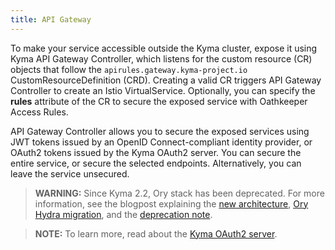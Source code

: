 ```yaml
---
title: API Gateway
---
```


To make your service accessible outside the Kyma cluster, expose it using Kyma API Gateway Controller, which listens for the custom resource (CR) objects that follow the `apirules.gateway.kyma-project.io` CustomResourceDefinition (CRD). Creating a valid CR triggers API Gateway Controller to create an Istio VirtualService. Optionally, you can specify the **rules** attribute of the CR to secure the exposed service with Oathkeeper Access Rules.

API Gateway Controller allows you to secure the exposed services using JWT tokens issued by an OpenID Connect-compliant identity provider, or OAuth2 tokens issued by the Kyma OAuth2 server. You can secure the entire service, or secure the selected endpoints. Alternatively, you can leave the service unsecured.

>**WARNING:** Since Kyma 2.2, Ory stack has been deprecated. For more information, see the blogpost explaining the [new architecture](https://blogs.sap.com/2023/02/10/sap-btp-kyma-runtime-api-gateway-future-architecture-based-on-istio/), [Ory Hydra migration](https://blogs.sap.com/2023/06/06/sap-btp-kyma-runtime-ory-hydra-oauth2-client-migration/), and the [deprecation note](https://github.com/kyma-project/website/blob/main/content/blog-posts/2022-05-04-release-notes-2.2/index.md#ory-stack-deprecation-note).

> **NOTE:** To learn more, read about the [Kyma OAuth2 server](../../../04-operation-guides/security/sec-05-customization-operation.md).
